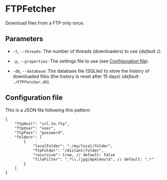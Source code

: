 # FTPFetcher
Download files from a FTP only once.

## Parameters
* `-t`, `--threads`: The number of threads (downloaders) to use (_default `1`_).

* `-p`, `--properties`: The settings file to use (see [Configuration file](#configuration-file)).

* `-db`, `--database`: The database file (SQLite) to store the history of downloaded files (the history is reset after 15 days) (_default: `./FTPFetcher.db`_).

## Configuration file
This is a JSON file following this pattern:
```json5
{
	"ftpHost": "url.to.ftp",
	"ftpUser": "user",
	"ftpPass": "password",
	"folders": [
		{
			"localFolder": "./my/local/folder",
			"ftpFolder": "/distant/folder",
			"recursive": true, // default: false
			"fileFilter": ".*\\.(jpg|mp4|mov)$", // default: ".*"
		}
	]
}
```
